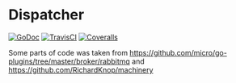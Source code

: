 # Dispatcher

[![GoDoc](https://img.shields.io/badge/godoc-reference-blue.svg)](https://godoc.org/github.com/gofort/dispatcher)
[![TravisCI](https://travis-ci.org/gofort/dispatcher.svg?branch=master)](https://travis-ci.org/gofort/dispatcher)
[![Coveralls](https://coveralls.io/repos/github/gofort/dispatcher/badge.svg?branch=master)](https://coveralls.io/github/gofort/dispatcher?branch=master)

Some parts of code was taken from https://github.com/micro/go-plugins/tree/master/broker/rabbitmq and https://github.com/RichardKnop/machinery



